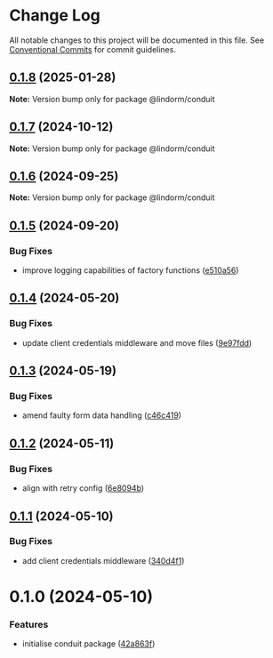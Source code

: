 # Change Log

All notable changes to this project will be documented in this file.
See [Conventional Commits](https://conventionalcommits.org) for commit guidelines.

## [0.1.8](https://github.com/lindorm-io/monorepo/compare/@lindorm/conduit@0.1.7...@lindorm/conduit@0.1.8) (2025-01-28)

**Note:** Version bump only for package @lindorm/conduit

## [0.1.7](https://github.com/lindorm-io/monorepo/compare/@lindorm/conduit@0.1.6...@lindorm/conduit@0.1.7) (2024-10-12)

**Note:** Version bump only for package @lindorm/conduit

## [0.1.6](https://github.com/lindorm-io/monorepo/compare/@lindorm/conduit@0.1.5...@lindorm/conduit@0.1.6) (2024-09-25)

**Note:** Version bump only for package @lindorm/conduit

## [0.1.5](https://github.com/lindorm-io/monorepo/compare/@lindorm/conduit@0.1.4...@lindorm/conduit@0.1.5) (2024-09-20)

### Bug Fixes

- improve logging capabilities of factory functions ([e510a56](https://github.com/lindorm-io/monorepo/commit/e510a5679843e5120df87d60b864d2274647dc25))

## [0.1.4](https://github.com/lindorm-io/monorepo/compare/@lindorm/conduit@0.1.3...@lindorm/conduit@0.1.4) (2024-05-20)

### Bug Fixes

- update client credentials middleware and move files ([9e97fdd](https://github.com/lindorm-io/monorepo/commit/9e97fdd74be547db33eafead56a0ad6d87744871))

## [0.1.3](https://github.com/lindorm-io/monorepo/compare/@lindorm/conduit@0.1.2...@lindorm/conduit@0.1.3) (2024-05-19)

### Bug Fixes

- amend faulty form data handling ([c46c419](https://github.com/lindorm-io/monorepo/commit/c46c41965d75229636ef529a745aa70159233a46))

## [0.1.2](https://github.com/lindorm-io/monorepo/compare/@lindorm/conduit@0.1.1...@lindorm/conduit@0.1.2) (2024-05-11)

### Bug Fixes

- align with retry config ([6e8094b](https://github.com/lindorm-io/monorepo/commit/6e8094b59469c450f5d6fc05ee2cd4e23d21c1ca))

## [0.1.1](https://github.com/lindorm-io/monorepo/compare/@lindorm/conduit@0.1.0...@lindorm/conduit@0.1.1) (2024-05-10)

### Bug Fixes

- add client credentials middleware ([340d4f1](https://github.com/lindorm-io/monorepo/commit/340d4f1227f37b98f0d7c5a274b01d63fe74c9ea))

# 0.1.0 (2024-05-10)

### Features

- initialise conduit package ([42a863f](https://github.com/lindorm-io/monorepo/commit/42a863f924cac05c5220bbc82e4a193c7b781d62))
